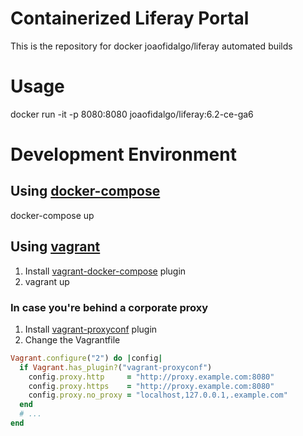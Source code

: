 # Containerized Liferay Portal
This is the repository for docker joaofidalgo/liferay automated builds

# Usage
docker run -it -p 8080:8080 joaofidalgo/liferay:6.2-ce-ga6

# Development Environment
## Using [docker-compose](https://www.docker.com/docker-compose/ "docker-compose")
docker-compose up

## Using [vagrant](https://www.vagrantup.com "vagrant")
1. Install [vagrant-docker-compose](https://github.com/leighmcculloch/vagrant-docker-compose "vagrant-docker-compose") plugin
2. vagrant up

### In case you're behind a corporate proxy
1. Install [vagrant-proxyconf](https://github.com/tmatilai/vagrant-proxyconf "vagrant-proxyconf") plugin
2. Change the Vagrantfile
```ruby
Vagrant.configure("2") do |config|
  if Vagrant.has_plugin?("vagrant-proxyconf")
    config.proxy.http     = "http://proxy.example.com:8080"
    config.proxy.https    = "http://proxy.example.com:8080"
    config.proxy.no_proxy = "localhost,127.0.0.1,.example.com"
  end
  # ...
end
```
